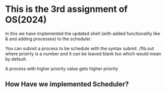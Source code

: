 <h1>This is the 3rd assignment of OS(2024)</h1>

In this we have implemented the updated shell (with added functionality like & and adding processes) to the scheduler.

You can submit a process to be schedule with the syntax
submit ./fib.out <priority> 
where prioirty is a number and it can be leaved blank too which would mean by default.

A process with higher priority value gets higher priority

<h2>How Have we implemented Scheduler?</h2>
